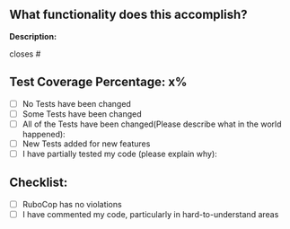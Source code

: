 ## What functionality does this accomplish?
**Description:**

closes #

## Test Coverage Percentage: x%
- [ ] No Tests have been changed
- [ ] Some Tests have been changed
- [ ] All of the Tests have been changed(Please describe what in the world happened):
- [ ] New Tests added for new features
- [ ] I have partially tested my code (please explain why):
## Checklist:
- [ ] RuboCop has no violations
- [ ] I have commented my code, particularly in hard-to-understand areas
